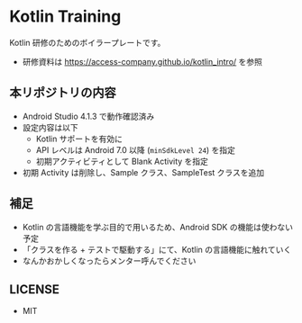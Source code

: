 # Kotlin Training

Kotlin 研修のためのボイラープレートです。  
* 研修資料は https://access-company.github.io/kotlin_intro/ を参照

## 本リポジトリの内容

* Android Studio 4.1.3 で動作確認済み
* 設定内容は以下
  * Kotlin サポートを有効に
  * API レベルは Android 7.0 以降 (`minSdkLevel 24`) を指定
  * 初期アクティビティとして Blank Activity を指定
* 初期 Activity は削除し、Sample クラス、SampleTest クラスを追加

## 補足

* Kotlin の言語機能を学ぶ目的で用いるため、Android SDK の機能は使わない予定
* 「クラスを作る + テストで駆動する」にて、Kotlin の言語機能に触れていく
* なんかおかしくなったらメンター呼んでください

## LICENSE

* MIT

